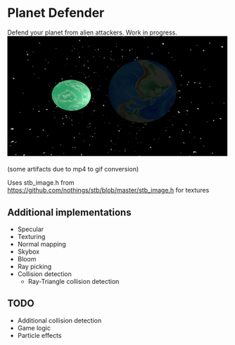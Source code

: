 # Planet Defender
Defend your planet from alien attackers.
Work in progress.
<img src="/gifs/ShaderScene.gif?raw=true">

(some artifacts due to mp4 to gif conversion)

Uses stb_image.h from https://github.com/nothings/stb/blob/master/stb_image.h for textures

## Additional implementations
- Specular
- Texturing
- Normal mapping
- Skybox
- Bloom
- Ray picking
- Collision detection
  - Ray-Triangle collision detection


## TODO
- Additional collision detection
- Game logic
- Particle effects
